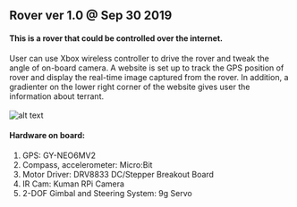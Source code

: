 ## Rover ver 1.0 @ Sep 30 2019
#### This is a rover that could be controlled over the internet.<br>
User can use Xbox wireless controller to drive the rover and tweak the angle of on-board camera. A website is set up to track the GPS position of rover and display the real-time image captured from the rover. In addition, a gradienter on the lower right corner of the website gives user the information about terrant. <br><br>
![alt text](https://raw.githubusercontent.com/xg590/rover/master/demo.png "Logo Title Text 1")
#### Hardware on board:
  1. GPS: GY-NEO6MV2
  2. Compass, accelerometer: Micro:Bit 
  3. Motor Driver: DRV8833 DC/Stepper Breakout Board
  4. IR Cam: Kuman RPi Camera
  5. 2-DOF Gimbal and Steering System: 9g Servo

